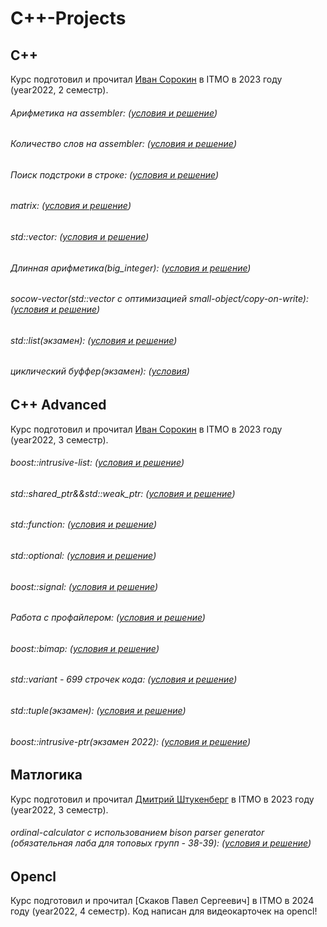 # C++-Projects
## C++
Курс подготовил и прочитал [Иван Сорокин](https://github.com/sorokin) в ITMO в 2023 году (year2022, 2 семестр).

###### Арифметика на assembler: ([условия и решение](https://github.com/BITree2004/C_PLUS_PLUS_Projects/tree/main/C%2B%2B/asm))
###### Количество слов на assembler: ([условия и решение](https://github.com/BITree2004/C_PLUS_PLUS_Projects/tree/main/C%2B%2B/wordcount))
###### Поиск подстроки в строке: ([условия и решение](https://github.com/BITree2004/C_PLUS_PLUS_Projects/tree/main/C%2B%2B/substr))
###### matrix: ([условия и решение](https://github.com/BITree2004/C_PLUS_PLUS_Projects/tree/main/C%2B%2B/matrix))
###### std::vector: ([условия и решение](https://github.com/BITree2004/C_PLUS_PLUS_Projects/tree/main/C%2B%2B/vector))
###### Длинная арифметика(big_integer): ([условия и решение](https://github.com/BITree2004/C_PLUS_PLUS_Projects/tree/main/C%2B%2B/bigint))
###### socow-vector(std::vector с оптимизацией small-object/copy-on-write): ([условия и решение](https://github.com/BITree2004/C_PLUS_PLUS_Projects/tree/main/C%2B%2B/socow-vector))
###### std::list(экзамен): ([условия и решение](https://github.com/BITree2004/C_PLUS_PLUS_Projects/tree/main/C%2B%2B/list-exam))
###### циклический буффер(экзамен): ([условия](https://github.com/BITree2004/C_PLUS_PLUS_Projects/tree/main/C%2B%2B/circular-buffer-exam))

## C++ Advanced
Курс подготовил и прочитал [Иван Сорокин](https://github.com/sorokin) в ITMO в 2023 году (year2022, 3 семестр).

###### boost::intrusive-list: ([условия и решение](https://github.com/BITree2004/C_PLUS_PLUS_Projects/tree/main/C%2B%2BADVANCED/intrusive-list))
###### std::shared_ptr&&std::weak_ptr: ([условия и решение](https://github.com/BITree2004/C_PLUS_PLUS_Projects/tree/main/C%2B%2BADVANCED/shared-ptr))
###### std::function: ([условия и решение](https://github.com/BITree2004/C_PLUS_PLUS_Projects/tree/main/C%2B%2BADVANCED/function))
###### std::optional: ([условия и решение](https://github.com/BITree2004/C_PLUS_PLUS_Projects/tree/main/C%2B%2BADVANCED/optional))
###### boost::signal: ([условия и решение](https://github.com/BITree2004/C_PLUS_PLUS_Projects/tree/main/C%2B%2BADVANCED/signal))
###### Работа с профайлером: ([условия и решение](https://github.com/BITree2004/C_PLUS_PLUS_Projects/tree/main/C%2B%2BADVANCED/perf))
###### boost::bimap: ([условия и решение](https://github.com/BITree2004/C_PLUS_PLUS_Projects/tree/main/C%2B%2BADVANCED/bimap))
###### std::variant - 699 строчек кода: ([условия и решение](https://github.com/BITree2004/C_PLUS_PLUS_Projects/tree/main/C%2B%2BADVANCED/variant))
###### std::tuple(экзамен): ([условия и решение](https://github.com/BITree2004/C_PLUS_PLUS_Projects/tree/main/C%2B%2BADVANCED/tuple-exam))
###### boost::intrusive-ptr(экзамен 2022): ([условия и решение](https://github.com/BITree2004/C_PLUS_PLUS_Projects/tree/main/C%2B%2BADVANCED/intrusive-ptr))

## Матлогика
Курс подготовил и прочитал [Дмитрий Штукенберг](https://github.com/shd) в ITMO в 2023 году (year2022, 3 семестр).
###### ordinal-calculator с использованием bison parser generator (обязательная лаба для топовых групп - 38-39): ([условия и решение](https://github.com/BITree2004/C_PLUS_PLUS_Projects/tree/main/mathlogic/ordinal-calculator))

## Opencl
Курс подготовил и прочитал [Скаков Павел Сергеевич] в ITMO в 2024 году (year2022, 4 семестр). Код написан для видеокарточек на opencl!
